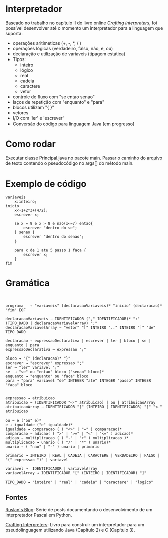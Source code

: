 # Interpretador

Baseado no trabalho no capítulo II do livro online *Crafting Interpreters*, foi possível desenvolver até o momento um interpretador para a linguagem que suporta:

- operações aritimeticas (+, -, *, / )
- operações lógicas (verdadeiro, falso, não, e, ou)
- declaração e utilização de variaveis (tipagem estática)
- Tipos:
	- inteiro
	- lógico
	- real
	- cadeia
	- caractere
	- vetor
- controle de fluxo com "se entao senao"
- laços de repetição com "enquanto" e "para"
- blocos utilizam "{ }" 
- vetores
- I/O com 'ler' e 'escrever'
- Conversão do código para linguagem Java [em progresso]


# Como rodar

Executar classe Principal.java no pacote main.
Passar o caminho do arquivo de texto contendo o pseudocódigo no args[] do método main.

# Exemplo de código

```
variaveis
	x:inteiro;
inicio
	x<-1+2*3+(4/2);
	escrever x;
	
	se x = 9 e x > 8 e nao(x<=7) entao{
		escrever "dentro do se";
	} senao {
		escrever "dentro do senao";
	}
	
	para x de 1 ate 5 passo 1 faca {
		escrever x;
	}
fim
```

# Gramática
```


programa   → "variaveis" (declaracaoVariaveis)* "inicio" (declaracao)* "fim" EOF 

declaracaoVariaveis → IDENTIFICADOR ("," IDENTIFICADOR)* ":" (TIPO_DADO | declaracaoVariavelArray) ";" 
declaracaoVariavelArray → "vetor" "[" INTEIRO ".." INTEIRO "]" "de" TIPO_DADO

declaracao → expressaoDeclarativa | escrever | ler | bloco | se | enquanto | para
expressaoDeclarativa → expressao ";" 

bloco → "{" (declaracao)* "}" 
escrever → "escrever" expressao ";" 
ler → "ler" variavel ";" 
se  → "se" ou "entao" bloco ("senao" bloco)*
enquanto → "enquanto" ou "faca" bloco
para → "para" variavel "de" INTEGER "ate" INTEGER "passo" INTEGER "faca" bloco


expressao → atribuicao
atribuicao → (IDENTIFICADOR "<-" atribuicao) | ou | atribuicaoArray
atribuicaoArray → IDENTIFICADOR "[" (INTEIRO | IDENTIFICADOR) "]" "<-" atribuicao

ou → e ("ou" e)*
e → igualdade ("e" igualdade)*
igualdade → comparacao ( ( "<>" | "=" ) comparacao)*
comparacao → adicao( ( ">" | ">=" | "<" | "<=" ) adicao)* 
adicao → multiplicacao ( ( "-" | "+" ) multiplicacao )* 
multiplicacao → unario ( ( "/" | "*" ) unario)* 
unario → ( "nao" | "-" ) unario | primario

primario → INTEIRO | REAL | CADEIA | CARACTERE | VERDADEIRO | FALSO | "(" expressao ")" | variavel  

variavel →  IDENTIFICADOR | variavelArray
variavelArray → IDENTIFICADOR "[" (INTEIRO | IDENTIFICADOR) "]" 

TIPO_DADO → "inteiro" | "real" | "cadeia" | "caractere" | "logico" 
```
## Fontes

[Ruslan's Blog](https://ruslanspivak.com/lsbasi-part1/ "Ruslan's Blog"):  Série de posts documentando o desenvolvimento de um interpretador Pascal em Python.

[Crafting Interpreters](https://www.craftinginterpreters.com/ "Crafting Interpreters"): Livro para construir um interpretador para um pseudolinguagem utilizando Java (Capítulo 2) e C (Capítulo 3).

